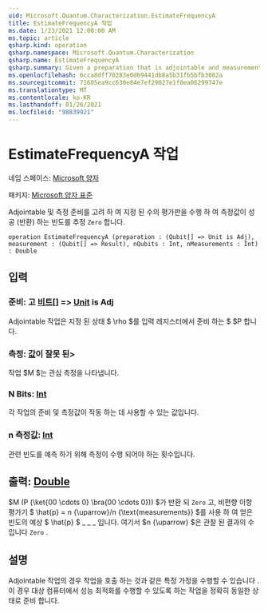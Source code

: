 ```yaml
---
uid: Microsoft.Quantum.Characterization.EstimateFrequencyA
title: EstimateFrequencyA 작업
ms.date: 1/23/2021 12:00:00 AM
ms.topic: article
qsharp.kind: operation
qsharp.namespace: Microsoft.Quantum.Characterization
qsharp.name: EstimateFrequencyA
qsharp.summary: Given a preparation that is adjointable and measurement, estimates the frequency with which that measurement succeeds (returns `Zero`) by performing a given number of trials.
ms.openlocfilehash: 6cca8dff70283e0d69441db8a5b31fb5bfb3082a
ms.sourcegitcommit: 71605ea9cc630e84e7ef29027e1f0ea06299747e
ms.translationtype: MT
ms.contentlocale: ko-KR
ms.lasthandoff: 01/26/2021
ms.locfileid: "98839921"
---
```

# <a name="estimatefrequencya-operation"></a>EstimateFrequencyA 작업

네임 스페이스: [Microsoft 양자](xref:Microsoft.Quantum.Characterization)

패키지: [Microsoft 양자 표준](https://nuget.org/packages/Microsoft.Quantum.Standard)


Adjointable 및 측정 준비를 고려 하 여 지정 된 수의 평가판을 수행 하 여 측정값이 성공 (반환) 하는 빈도를 추정 `Zero` 합니다.

```qsharp
operation EstimateFrequencyA (preparation : (Qubit[] => Unit is Adj), measurement : (Qubit[] => Result), nQubits : Int, nMeasurements : Int) : Double
```


## <a name="input"></a>입력

### <a name="preparation--qubit--unit--is-adj"></a>준비: 고 [비트](xref:microsoft.quantum.lang-ref.qubit)[] => [Unit](xref:microsoft.quantum.lang-ref.unit)  is Adj

Adjointable 작업은 지정 된 상태 $ \rho $를 입력 레지스터에서 준비 하는 $ $P 합니다.


### <a name="measurement--qubit--__invalidresult__"></a>측정: [값](xref:microsoft.quantum.lang-ref.qubit)이 __잘못 <Result> 된__> 

작업 $M $는 관심 측정을 나타냅니다.


### <a name="nqubits--int"></a>N Bits: [Int](xref:microsoft.quantum.lang-ref.int)

각 작업의 준비 및 측정값이 작동 하는 데 사용할 수 있는 값입니다.


### <a name="nmeasurements--int"></a>n 측정값: [Int](xref:microsoft.quantum.lang-ref.int)

관련 빈도를 예측 하기 위해 측정이 수행 되어야 하는 횟수입니다.



## <a name="output--double"></a>출력: [Double](xref:microsoft.quantum.lang-ref.double)

$M (P (\ket{00 \cdots 0} \bra{00 \cdots 0})) $가 반환 되 `Zero` 고, 비편향 이항 평가기 $ \hat{p} = n {\uparrow}/n {\text{measurements}} $를 사용 하 여 얻은 빈도의 예상 $ \hat{p} $ \_ \_ \_ 입니다. 여기서 $n {\uparrow} $은 관찰 된 결과의 수입니다 `Zero` .

## <a name="remarks"></a>설명

Adjointable 작업의 경우 작업을 호출 하는 것과 같은 특정 가정을 수행할 수 있습니다 .이 경우 대상 컴퓨터에서 성능 최적화를 수행할 수 있도록 하는 작업을 정확히 동일한 상태로 준비 합니다.